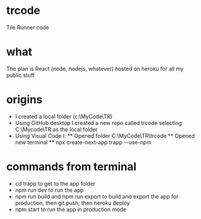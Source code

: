 # trcode
 Tile Runner code
# what
 The plan is React (node, nodejs, whatever) hosted on heroku for all my public stuff
# origins
* I created a local folder (c:\MyCode\TR)
* Using GitHub desktop I created a new repo called trcode selecting C:\Mycode\TR as the local folder
* Using Visual Code I:
** Opened folder C:\MyCode\TR\trcode
** Opened new terminal
** npx create-next-app trapp --use-npm
# commands from terminal
* cd trapp to get to the app folder
* npm run dev to run the app
* npm run build and npm run export to build and export the app for production, then git push, then heroku deploy
* npm start to run the app in production mode

